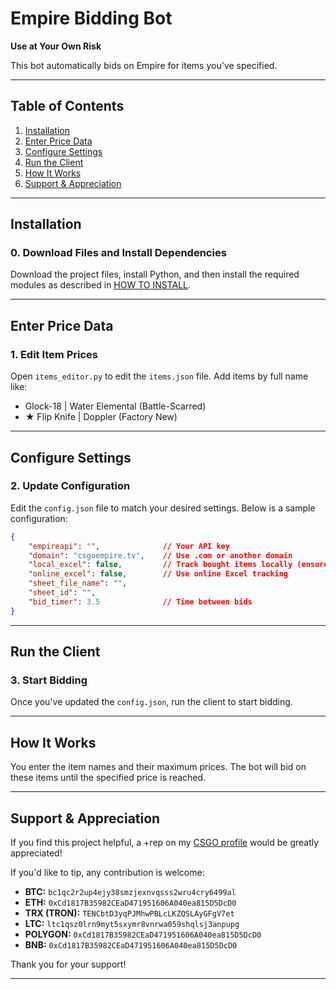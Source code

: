# Empire Bidding Bot

**Use at Your Own Risk**

This bot automatically bids on Empire for items you've specified.

---

## Table of Contents

1. [Installation](#installation)
2. [Enter Price Data](#enter-price-data)
3. [Configure Settings](#configure-settings)
4. [Run the Client](#run-the-client)
5. [How It Works](#how-it-works)
6. [Support & Appreciation](#support--appreciation)

---

## Installation

### 0. Download Files and Install Dependencies

Download the project files, install Python, and then install the required modules as described in [HOW TO INSTALL](HOWTOINSTALL.md).

---

## Enter Price Data

### 1. Edit Item Prices

Open `items_editor.py` to edit the `items.json` file. Add items by full name like:
- Glock-18 | Water Elemental (Battle-Scarred)
- ★ Flip Knife | Doppler (Factory New)

---

## Configure Settings

### 2. Update Configuration

Edit the `config.json` file to match your desired settings. Below is a sample configuration:

```json
{
    "empireapi": "",              // Your API key
    "domain": "csgoempire.tv",    // Use .com or another domain
    "local_excel": false,         // Track bought items locally (ensure Excel is closed)
    "online_excel": false,        // Use online Excel tracking
    "sheet_file_name": "",
    "sheet_id": "",
    "bid_timer": 3.5              // Time between bids
}
```

---

## Run the Client

### 3. Start Bidding

Once you've updated the `config.json`, run the client to start bidding.

---

## How It Works

You enter the item names and their maximum prices. The bot will bid on these items until the specified price is reached.

---

## Support & Appreciation

If you find this project helpful, a +rep on my [CSGO profile](https://csgo-rep.com/profile/76561198822180159) would be greatly appreciated!

If you'd like to tip, any contribution is welcome:

- **BTC:** `bc1qc2r2up4ejy38smzjexnvqsss2wru4cry6499al`
- **ETH:** `0xCd1817B35982CEaD471951606A040ea815D5DcD0`
- **TRX (TRON):** `TENCbtD3yqPJMhwPBLcLKZQSLAyGFgV7et`
- **LTC:** `ltc1qsz0lrn9myt5sxymr8vnrwa059shqlsj3anpupg`
- **POLYGON:** `0xCd1817B35982CEaD471951606A040ea815D5DcD0`
- **BNB:** `0xCd1817B35982CEaD471951606A040ea815D5DcD0`

Thank you for your support!

---